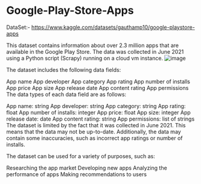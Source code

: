 # Google-Play-Store-Apps
DataSet:-  https://www.kaggle.com/datasets/gauthamp10/google-playstore-apps

This dataset contains information about over 2.3 million apps that are available in the Google Play Store. The data was collected in June 2021 using a Python script (Scrapy) running on a cloud vm instance.
![image](https://github.com/Amyydv/Google-Play-Store-Apps/assets/112614485/24e88111-d3b4-4283-b3b9-69c26a28e9e4)

The dataset includes the following data fields:

App name
App developer
App category
App rating
App number of installs
App price
App size
App release date
App content rating
App permissions
The data types of each data field are as follows:

App name: string
App developer: string
App category: string
App rating: float
App number of installs: integer
App price: float
App size: integer
App release date: date
App content rating: string
App permissions: list of strings
The dataset is limited by the fact that it was collected in June 2021. This means that the data may not be up-to-date. Additionally, the data may contain some inaccuracies, such as incorrect app ratings or number of installs.

The dataset can be used for a variety of purposes, such as:

Researching the app market
Developing new apps
Analyzing the performance of apps
Making recommendations to users
